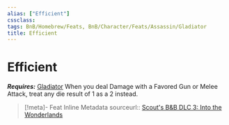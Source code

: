 ```yaml
---
alias: ["Efficient"]
cssclass: 
tags: BnB/Homebrew/Feats, BnB/Character/Feats/Assassin/Gladiator
title: Efficient
---
```


# Efficient
***Requires:*** [Gladiator](Gladiator.md)
When you deal Damage with a Favored Gun or Melee Attack, treat any die result of 1 as a 2 instead.

> [!meta]- Feat Inline Metadata
> sourceurl:: [Scout's B&B DLC 3: Into the Wonderlands](https://docs.google.com/document/d/1MLOgrWwcLNTnP9PuXrKiLImy7SUh4hXO8arVUAlmdp0/edit)
